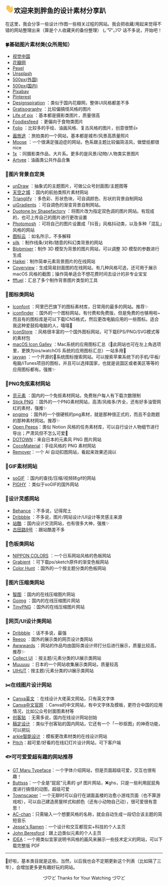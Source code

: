 ## <img src="https://raw.githubusercontent.com/parth-27/parth-27/master/Hi.gif" width="28px" height="28px"/>欢迎来到胖鱼的设计素材分享趴

在这里，我会分享一些设计/作图一些相关过程的网站。我会把收藏/用起来觉得不错的网站整理出来（算是个人收藏夹的备份整理）
(｡’▽’｡)♡ 话不多说，开始吧！

### 🍀基础图片素材类(众所周知）

* [视觉中国](https://www.vcg.com/)
* [花瓣网](http://huaban.com/discovery/)
* [Pexel](https://www.pexels.com/)
* [Unsplash](https://unsplash.com/)
* [500px(外国)](https://500px.com/)
* [500px(国内)](https://500px.me/)
* [Pixabay](https://pixabay.com/)
* [Pinterest](https://www.pinterest.com/)
* [Designspiration](https://www.designspiration.net/) ：类似于国内花瓣网，整体UI风格都差不多
* [Gratisography](https://gratisography.com/) ：比较偏搞怪风格的图片
* [Life of pix](https://www.lifeofpix.com/) ：基本都是摄影类图片，质量很高
* [Foodiesfeed](https://www.foodiesfeed.com/) ：更偏向于食物类图片
* [Folio](https://folioart.co.uk/) ：比较多的手绘、油画风格、复古风格的图片，创意很赞👍
* [画旅途](http://www.hualvtu.com/) ：旅拍类的一个网站，基本都是城市/风景高质量照片
* [Moose](https://photos.icons8.com/) ：一个很满足强迫症的网站，色系跟主题比较偏简洁风，做壁纸都很nice
* [1x](https://1x.com/) ：同摄影类作品，大片系。更多的是风景/动物/人物类实景图片
* [Artvee](https://artvee.com/)：油画类公共作品合集


### 🌸图片背景自定类

* [unDraw](https://undraw.co/) ：抽象式的主题图片，可做公众号封面图/主题图等
* [天空之城](https://www.skypixel.com/) ：国内的航拍类照片素材网站
* [Trianglify](https://trianglify.io/) ：多色彩、形状色块，可自调颜色、形状的背景自制网站
* [uiGradients](https://uigradients.com/#PiggyPink) ：可自调色的渐变背景自制网站。
* [Duotone by Shapefactory](https://duotone.shapefactory.co/?f=f6cde1&t=005eac&q=_) ：将图片改为指定双色调的图片网站。有现成的，也可上传自己的图片进行更改设置
* [Photomosh](https://photomosh.com/) ：可将自己的图片设置成「抖音」风格抖动类，以及多种「混乱」风格的网站
* [图标云](http://www.bgpatterns.com/) ：如名所示，不多解释
* [silk](http://weavesilk.com/) ：制作线条/对称/随意的科幻类背景的网站
* [Blobmixer](https://blobmixer.14islands.com/)：制作 3D 模型为背景的图片网站，可以调整 3D 模型的参数进行生成
* [Haikei](https://app.haikei.app/)：制作简单元素背景图片的在线网站
* [Coverview](https://coverview.vercel.app/)：生成简易封面图的在线网站，有几种风格可选，还可用于展示 macOS 风格的截图；操作简单适合不想花费时间去设计的非专业宝宝
* [fffuel](https://fffuel.co/)：汇总了多个制作背景图片类型的工具


### 🌻图标类网站

* [Iconfont](http://iconfont.cn/home/index?spm=a313x.7781069.1998910419.2) ：阿里巴巴旗下的图标素材库，日常用的最多的网站。推荐✨
* [iconfinder](https://www.iconfinder.com/) ：国外的一个图标网站，有付费和免费版，但是免费的也够用啦~而且有的图标库是可以下载ICNS格式，然后更改电脑应用的一些图标。适合我这种爱鼓捣电脑的人，嘻嘻🧐
* [IconStore](https://iconstore.co/) ：风格很丰富的一个国外图标网站，可下载EPS/PNG/SVG模式等的素材包
* [macOS Icon Galley](https://www.macosicongallery.com/) ：Mac系统的应用图标汇总（📌此网站也可在左上角选项里，更换为ios/watchOS 系统的应用图标汇总）一站多用🤗
* [jayyan](https://jayyan.net/itunes/) ：一个开源的🍎系统图标搜索网站。可以搜索苹果系统下的手机/平板/电脑/iTunes项目的图标，并且可以选择国家，也就是说国区或者美区等等的应用图标都有。强推✨


### 🍉PNG免抠素材网站

* [觅元素](http://www.51yuansu.com/) ：国内的一个免抠素材网站，免费账户每人有下载次数限制
* [Stick PNG](http://www.stickpng.com/) ：国外的一个PNG素材网站，高清/风格多/齐全，还有好多油管网红的素材，强推✨
* [pngimg](http://pngimg.com/) ：国外的一个很硬核的png素材，就是那种很正式的，而且不会跑题的那种素材网站。推荐✨
* [Open Peeps](https://www.openpeeps.com/)：类似 Notion 风格的任务素材库，可以自行设计人物细节进行导出；严肃风但不怎么可爱🤔
* [DOTOWN](https://dotown.maeda-design-room.net/)：来自日本的元素风 PNG 图片网站
* [CocoMaterial](https://cocomaterial.com/)：手绘风格的 PNG 素材网站
* [Remover](https://remover.zmo.ai/)：一个 AI 自动扣图网站，看起来效果还阔以


### 🍋GIF素材网站

* [soGIF](https://www.soogif.com/) ：国内的查找/压缩/视频转gif的网站
* [PIGHY](https://giphy.com/) ：类似于soGIF的国外网站


### 🥝设计灵感网站

* [Behance](https://www.behance.net/) ：不多说，记得爬土
* [Dribbble](https://dribbble.com/) ：不多说，图片/网站设计/UI设计等灵感主来源
* [站酷](https://www.zcool.com.cn/) ：国内设计交流网站，也有很多大神，强推✨
* [古田路9号](http://www.gtn9.com/index.aspx) ：跟站酷差不多


### 🌈色板类网站

* [NIPPON COLORS](http://nipponcolors.com/#momo) ：一个日系网站风格的色板网站
* [Grabient](https://www.grabient.com/) ：可下载ps/sketch原件的渐变色板网站
* [Color Hunt](https://colorhunt.co/) ：国外的一个按主题分类的色板网站


### 🍫图片压缩类网站

* [智图](http://zhitu.isux.us/) ：国内的在线压缩图片网站
* [Goimg](https://goimg.io/) ：国内的在线压缩图片网站
* [TinyPNG](https://tinypng.com/) ：国外的在线压缩图片网站


### 📐网页/UI设计类网站

* [Dribbble](https://dribbble.com/) ：话不多说，最强
* [Reeoo](https://reeoo.com/) ：国外的展示类的网页设计类网站
* [Awwwards](https://www.awwwards.com/websites/) ：网站的作品均由国际类设计师打分后进行展示，质量比较高，推荐✨
* [Collect UI](http://collectui.com/challenges/calendar) ：按主题/元素分类的UI展示类网站
* [Muuuuu](http://muuuuu.org/) ：日本的一个网站收集展示类网站，质量较高
* [UIHUT](https://uihut.com/)：按主题/元素分类的UI展示类网站


### ✂️在线图片设计网站

* [Canva英文](https://www.canva.com/) ：在线设计大佬英文网站，只有英文字体
* [Canva中文官网](https://www.canva.cn/) ：Canva的中文网站，有中文字体及模板，更符合中国的应用情况，比如公众号封面图素材等
* [创客贴](https://www.chuangkit.com/usetutorial) ：无需多说，国内在线设计网站创始
* [稿定设计](https://www.gaoding.com/) ：类似于创客贴的国内网站，它还有一个「一秒抠图」的神奇功能，可以把玩
* [arkie智能设计](https://www.arkie.cn/scenarios) ：模板更改素材类的在线设计网站
* [Pitch](https://pitch.com/)：超可爱/好看的在线幻灯片设计网站，可下客户端


### 🐟可可爱爱超有趣的网站推荐

* [GT Maru Typeface](https://www.gt-maru.com/#story)：一个字体介绍网站，但是页面超级可爱，交互也很有趣！
* [Buttsss](https://www.buttsss.com/)：一个全是“屁屁”元素的 gif 图片网站，❌ghs，只是一些利用屁屁角度进行搞怪的动图，超级可爱
* [Townscaper](https://oskarstalberg.com/Townscaper/)：一个无聊时可以自行在湖面盖楼的治愈小游戏页面（也不算游戏啦），可以自己建造房屋样式和颜色（还有小动物自己动），很可爱很有意思！
* [AC-chan](https://aidn.jp/jingle/)：只需输入一个想要风格的名称，就会自动生成一段切合该主题的简短音乐
* [Jesse's Ramen](https://jesse-zhou.com/)：一个设计和交互都现实+科技的个人主页
* [John Beresford](https://www.john-beresford.com/)：跟上边类似元素的个人主页
* [IDEA](https://idea-instructions.com/)：一个用类似宜家说明书风格的画风来展示一些技术定义的网站，可以下载完整版 PDF

---
📣好啦，基本类目就是这些。当然，以后我也会不定期更新这个列表（比如隔了三年），会增加更多更有趣好玩的网站。

<div align='center'>づ♡ど Thanks for Your Watching づ♡ど </div>

